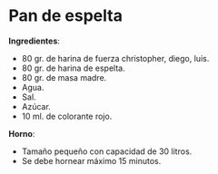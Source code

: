 # Pan de espelta

**Ingredientes**:
* 80 gr. de harina de fuerza christopher, diego, luis.
* 80 gr. de harina de espelta.
* 80 gr. de masa madre.
* Agua.
* Sal.
* Azúcar.
* 10 ml. de colorante rojo.

**Horno**:
* Tamaño pequeño con capacidad de 30 litros.
* Se debe hornear máximo 15 minutos.

